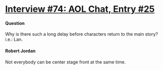 # [Interview #74: AOL Chat, Entry #25](https://www.theoryland.com/intvmain.php?i=74#25)

#### Question

Why is there such a long delay before characters return to the main story? i.e.: Lan.

#### Robert Jordan

Not everybody can be center stage front at the same time.

